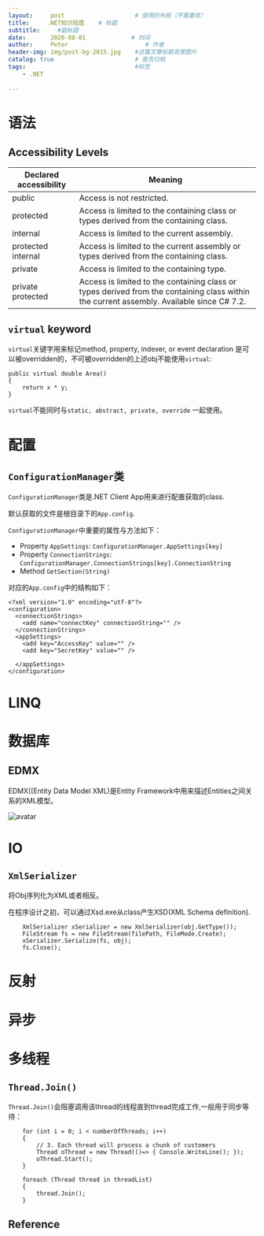 ```yaml
---
layout:     post                    # 使用的布局（不需要改）
title:     .NET知识拾遗    # 标题 
subtitle:     #副标题
date:       2020-08-01             # 时间
author:     Peter                      # 作者
header-img: img/post-bg-2015.jpg    #这篇文章标题背景图片
catalog: true                       # 是否归档
tags:                               #标签
    - .NET
    
---
```


# 语法

## Accessibility Levels

| Declared accessibility | Meaning                                                                                                                                   |
| ---------------------- | ----------------------------------------------------------------------------------------------------------------------------------------- |
| public                 | Access is not restricted.                                                                                                                 |
| protected              | Access is limited to the containing class or types derived from the containing class.                                                     |
| internal               | Access is limited to the current assembly.                                                                                                |
| protected internal     | Access is limited to the current assembly or types derived from the containing class.                                                     |
| private                | Access is limited to the containing type.                                                                                                 |
| private protected      | Access is limited to the containing class or types derived from the containing class within the current assembly. Available since C# 7.2. |  



## `virtual` keyword

`virtual`关键字用来标记method, property, indexer, or event declaration 是可以被overridden的，不可被overridden的上述obj不能使用`virtual`:  

```
public virtual double Area()
{
    return x * y;
}
```  

`virtual`不能同时与`static, abstract, private, override` 一起使用。  

# 配置

## `ConfigurationManager`类

`ConfigurationManager`类是.NET Client App用来进行配置获取的class.  

默认获取的文件是根目录下的`App.config`.  

`ConfigurationManager`中重要的属性与方法如下：  

+ Property `AppSettings`: `ConfigurationManager.AppSettings[key]`
+ Property `ConnectionStrings`: `ConfigurationManager.ConnectionStrings[key].ConnectionString`
+ Method `GetSection(String)`

对应的`App.config`中的结构如下：  

```
<?xml version="1.0" encoding="utf-8"?>
<configuration>
  <connectionStrings>
    <add name="connectKey" connectionString="" />
  </connectionStrings>
  <appSettings>
    <add key="AccessKey" value="" />
    <add key="SecretKey" value="" />

  </appSettings>
</configuration>
```

# LINQ

# 数据库

## EDMX

EDMX((Entity Data Model XML)是Entity Framework中用来描述Entities之间关系的XML模型。  

![avatar](https://www.yogihosting.com/wp-content/uploads/2017/02/northwind-database-edmx-file.png)  


# IO

## `XmlSerializer`

将Obj序列化为XML或者相反。  

在程序设计之初，可以通过Xsd.exe从class产生XSD(XML Schema definition).  

```
    XmlSerializer xSerializer = new XmlSerializer(obj.GetType());
    FileStream fs = new FileStream(filePath, FileMode.Create);
    xSerializer.Serialize(fs, obj);
    fs.Close();
```
# 反射


# 异步

# 多线程

## `Thread.Join()`

`Thread.Join()`会阻塞调用该thread的线程直到thread完成工作,一般用于同步等待：  

```
    for (int i = 0; i < numberOfThreads; i++)
    {
        // 3. Each thread will process a chunk of customers
        Thread oThread = new Thread(()=> { Console.WriteLine(); });
        oThread.Start();
    }

    foreach (Thread thread in threadList)
    {
        thread.Join();
    }
```


## Reference

